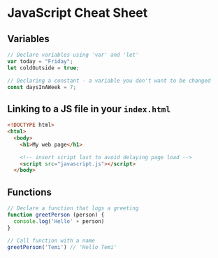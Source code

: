 # JavaScript Cheat Sheet

## Variables
```js
// Declare variables using 'var' and 'let'
var today = "Friday";
let coldOutside = true;

// Declaring a constant - a variable you don't want to be changed
const daysInAWeek = 7;
```

## Linking to a JS file in your `index.html`
```html
<!DOCTYPE html>
<html>
  <body>
    <h1>My web page</h1>

    <!-- insert script last to avoid delaying page load -->
    <script src="javascript.js"></script>
  </body>
```

## Functions
```js
// Declare a function that logs a greeting
function greetPerson (person) {
  console.log('Hello' + person)
}

// Call function with a name
greetPerson('Temi') // 'Hello Temi'
```
